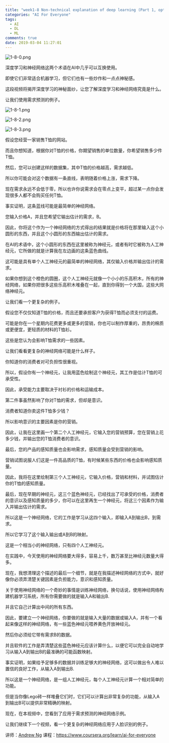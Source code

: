 ```yaml
---
title: "week1-8 Non-technical explanation of deep learning (Part 1, optional) 深度学习的非技术性解释（第1部分，可选）"
categories: "AI For Everyone"
tags:
  - AI
  - DL
  - ML
comments: true
date: 2019-03-04 11:27:01
---
```


![1-8-0.png](https://upload-images.jianshu.io/upload_images/910914-d50ce165a965a01a.png?imageMogr2/auto-orient/strip%7CimageView2/2/w/1240)

深度学习和神经网络这两个术语在AI中几乎可以互换使用。

即使它们非常适合机器学习，但它们也有一些炒作和一点点神秘感。

这段视频将揭开深度学习的神秘面纱，让您了解深度学习和神经网络究竟是什么。

让我们使用需求预测的例子。

<!--more-->

![1-8-1.png](https://upload-images.jianshu.io/upload_images/910914-32823b3cbf8acf14.png?imageMogr2/auto-orient/strip%7CimageView2/2/w/1240)

![1-8-2.png](https://upload-images.jianshu.io/upload_images/910914-5f20f498d0735c77.png?imageMogr2/auto-orient/strip%7CimageView2/2/w/1240)

![1-8-3.png](https://upload-images.jianshu.io/upload_images/910914-7f26269f35c76183.png?imageMogr2/auto-orient/strip%7CimageView2/2/w/1240)

假设您经营一家销售T恤的网站。

而且你想知道，根据你对T恤的价格，你期望销售的单位数量，你希望销售多少件T恤。

然后，您可以创建这样的数据集，其中T恤的价格越高，需求越低。

所以你可能会对这个数据有一条直线，表明随着价格上涨，需求下降。

现在需求永远不会低于零，所以也许你说需求会在零点上变平，超过某一点你会发现很多人都不会购买任何T恤。

事实证明，这条蓝线可能是最简单的神经网络。

您输入价格A，并且您希望它输出估计的需求，B。

因此，你将这个作为一个神经网络的方式得出的结果就是价格将在那里输入这个小圆形的东西，并且这个小圆形的东西输出估计的需求。

在AI的术语中，这个小圆形的东西在这里被称为神经元，或者有时它被称为人工神经元，它所做的就是计算我在左边画的这条蓝色曲线。

这可能是具有单个人工神经元的最简单的神经网络，其仅输入价格并输出估计的需求。

如果你想到这个橙色的圆圈，这个人工神经元就像一个小小的乐高积木，所有的神经网络，如果你把很多这些乐高积木堆叠在一起，直到你得到一个大国，这些大网络神经元。

让我们看一个更复杂的例子。

假设您不仅仅知道T恤的价格，而且还要承担客户为获得T恤而必须支付的运费。

可能是你在一个星期内花费更多或更多的营销，你也可以制作厚重的，昂贵的棉质或更便宜，更轻质的材料的T恤衫。

这些是您认为会影响T恤需求的一些因素。

让我们看看更复杂的神经网络可能是什么样子。

你知道你的消费者对可负担性很重视。

所以，假设你有一个神经元，让我用蓝色绘制这个神经元，其工作是估计T恤的可承受性。

因此，承受能力主要取决于衬衫的价格和运输成本。

第二件事虽然影响了你对T恤的需求，但却是意识。

消费者知道你卖这件T恤多少钱？

所以影响意识的主要因素是你的营销。

因此，让我在这里画一个第二个人工神经元，它输入您的营销预算，您在营销上花多少钱，并输出您的T恤消费者的意识。

最后，您的产品的感知质量也会影响需求，感知质量会受到营销的影响。

营销试图说服人们这是一件高品质的T恤，有时候某些东西的价格也会影响感知质量。

因此，我将在这里绘制第三个人工神经元，它输入价格，营销和材料，并试图估计你的T恤的感知质量。

最后，现在早期的神经元，这三个蓝色神经元，已经找出了可承受的价格，消费者的意识以及感知质量的多少，你可以在这里再生一个神经元，将这三个因素作为输入并输出估计的需求。

所以这是一个神经网络，它的工作是学习从这四个输入，即输入A到输出B，到需求。

所以它学习了这个输入输出或A到B的映射。

这是一个相当小的神经网络，只有四个人工神经元。

在实践中，今天使用的神经网络要大得多，容易上千，数万甚至比神经元数量大得多。

现在，我想清理这个描述的最后一个细节，就是在我描述神经网络的方式中，就好像你必须弄清楚关键因素是负担能力，意识和感知质量。

关于使用神经网络的一个奇妙的事情是训练神经网络，换句话说，使用神经网络构建机器学习系统，所有你需要做的就是输入A和输出B.

并且它自己计算出中间的所有东西。

因此，要建立一个神经网络，你要做的就是输入大量的数据或输入A，并有一个看起来像这样的神经网络，有一些蓝色神经元喂养黄色开放神经元。

然后你必须给它带有需求B的数据。

并且软件的工作是弄清楚这些蓝色神经元应该计算什么，以便它可以完全自动地学习从输入A到输出B的最准确的可能函数映射。

事实证明，如果给予足够多的数据并训练足够大的神经网络，这可以做出令人难以置信的良好工作，从输入A到输出B.

所以这是一个神经网络，是一组人工神经元，每个人工神经元计算一个相对简单的功能。

但是当你像Lego砖一样堆叠它们时，它们可以计算出非常复杂的功能，从输入A到输出B可以提供非常精确的映射。

现在，在本视频中，您看到了应用于需求预测的神经网络示例。

让我们继续下一个视频，看一个更复杂的神经网络应用于人脸识别的例子。

讲师：[Andrew Ng](https://www.coursera.org/instructor/andrewng)
课程：<https://www.coursera.org/learn/ai-for-everyone>

